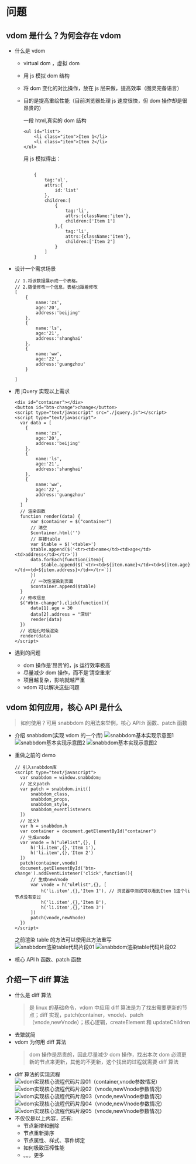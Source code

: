 # 问题

## vdom 是什么？为何会存在 vdom

- 什么是 vdom

  - virtual dom ，虚拟 dom
  - 用 js 模拟 dom 结构
  - 将 dom 变化的对比操作，放在 js 层来做，提高效率（图灵完备语言）
  - 目的是提高重绘性能（目前浏览器处理 js 速度很快，但 dom 操作却是很昂贵的）

    一段 html,真实的 dom 结构

    ```
    <ul id="list">
        <li class="item">Item 1</li>
        <li class="item">Item 2</li>
    </ul>

    ```

    用 js 模拟得出：

    ```

        {
            tag:'ul',
            attrs:{
                id:'list'
            },
            children:[
                {
                    tag:'li',
                    attrs:{className:'item'},
                    children:['Item 1']
                },{
                    tag:'li',
                    attrs:{className:'item'},
                    children:['Item 2']
                }
            ]
        }

    ```

- 设计一个需求场景

  ```
  // 1.将该数据展示成一个表格。
  // 2.随便修改一个信息，表格也跟着修改
  [
      {
          name:'zs',
          age:'20',
          address:'beijing'
      },
      {
          name:'ls',
          age:'21',
          address:'shanghai'
      },
      {
          name:'ww',
          age:'22',
          address:'guangzhou'
      }

  ]
  ```

- 用 jQuery 实现以上需求
  ```
  <div id="container"></div>
  <button id="btn-change">change</button>
  <script type="text/javascript" src="./jquery.js"></script>
  <script type="text/javascript">
    var data = [
      {
          name:'zs',
          age:'20',
          address:'beijing'
      },
      {
          name:'ls',
          age:'21',
          address:'shanghai'
      },
      {
          name:'ww',
          age:'22',
          address:'guangzhou'
      }
    ]
    // 渲染函数
    function render(data) {
        var $container = $("container")
        // 清空
        $container.html('')
        // 拼接table
        var $table = $('<table>')
        $table.append($('<tr><td>name</td><td>age</td><td>address</td></tr>'))
        data.forEach(function(item){
            $table.append($(`<tr><td>${item.name}</td><td>${item.age}</td><td>${item.address}</td></tr>`))
        })
        // 一次性渲染到页面
        $container.append($table)
    }
    // 修改信息
    $("#btn-change").click(function(){
        data[1].age = 30
        data[2].address = "深圳"
        render(data)
    })
    // 初始化时候渲染
    render(data)
  </script>
  ```
- 遇到的问题
  - dom 操作是‘昂贵’的，js 运行效率极高
  - 尽量减少 dom 操作，而不是‘清空重来’
  - 项目越复杂，影响就越严重
  - vdom 可以解决这些问题

## vdom 如何应用，核心 API 是什么

> 如何使用？可用 snabbdom 的用法来举例，核心 API:h 函数、patch 函数

- 介绍 snabbdom(实现 vdom 的一个库)
  ![snabbdom基本实现示意图1](./images/snabbdom01.png)
  ![snabbdom基本实现示意图2](./images/snabbdom02.png)
  ![snabbdom基本实现示意图2](./images/snabbdom03.png)
- 重做之前的 demo

  ```
  // 引入snabbdom库
  <script type="text/javascript">
    var snabbdom = window.snabbdom;
    // 定义patch
    var patch = snabbdom.init([
        snabbdom_class,
        snabbdom_props,
        snabbdom_style,
        snabbdom_eventlisteners
    ])
    // 定义h
    var h = snabbdom.h
    var container = document.getElementById("container")
    // 生成vnode
    var vnode = h("ul#list",{}, [
        h('li.item',{},'Item 1'),
        h('li.item',{},'Item 2')
    ])
    patch(container,vnode)
    document.getElementById('btn-change').addEventListener('click',function(){
        // 生成newVnode
        var vnode = h("ul#list",{}, [
            h('li.item',{},'Item 1'), // 浏览器中测试可以看到Item 1这个li节点没有变过
            h('li.item',{},'Item B'),
            h('li.item',{},'Item 3')
        ])
        patch(vnode,newVnode)
    })
  </script>

  ```

  之前渲染 table 的方法可以使用此方法重写
  ![snabbdom渲染table代码片段01](./images/snabbdom04.png)
  ![snabbdom渲染table代码片段02](./images/snabbdom05.png)

- 核心 API
  h 函数、patch 函数

## 介绍一下 diff 算法

- 什么是 diff 算法
  > 是 linux 的基础命令，vdom 中应用 diff 算法是为了找出需要更新的节点；diff 实现，patch(container，vnode)、patch（vnode,newVnode）；核心逻辑，createElement 和 updateChildren
- 去繁就简
- vdom 为何用 diff 算法
  > dom 操作是昂贵的，因此尽量减少 dom 操作，找出本次 dom 必须更新的节点来更新，其他的不更新，这个找出的过程就需要 diff 算法
- diff 算法的实现流程
  ![vdom实现核心流程代码片段01（container,vnode参数情况）](./images/vnode01.png)
  ![vdom实现核心流程代码片段02（vnode,newVnode参数情况）](./images/vnode02.png)
  ![vdom实现核心流程代码片段03（vnode,newVnode参数情况）](./images/vnode03.png)
  ![vdom实现核心流程代码片段04（vnode,newVnode参数情况）](./images/vnode04.png)
  ![vdom实现核心流程代码片段05（vnode,newVnode参数情况）](./images/vnode05.png)
- 不仅仅是以上内容，还有:
  - 节点新增和删除
  - 节点重新排序
  - 节点属性、样式、事件绑定
  - 如何极致压榨性能
  - 。。。更多
